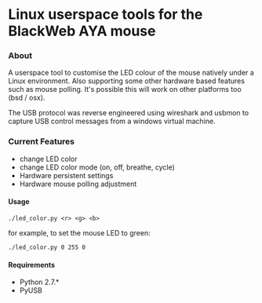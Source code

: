 # Linux userspace tools for the BlackWeb AYA mouse
### About
A userspace tool to customise the LED colour of the mouse natively under a Linux environment. Also supporting some other hardware based features such as mouse polling. It's possible this will work on other platforms too (bsd / osx).

The USB protocol was reverse engineered using wireshark and usbmon to capture USB control messages from a windows virtual machine.

### Current Features
* change LED color 
* change LED color mode (on, off, breathe, cycle)
* Hardware persistent settings
* Hardware mouse polling adjustment

#### Usage
```
./led_color.py <r> <g> <b>
```
for example, to set the mouse LED to green:
```
./led_color.py 0 255 0
```

#### Requirements
* Python 2.7.*
* PyUSB
